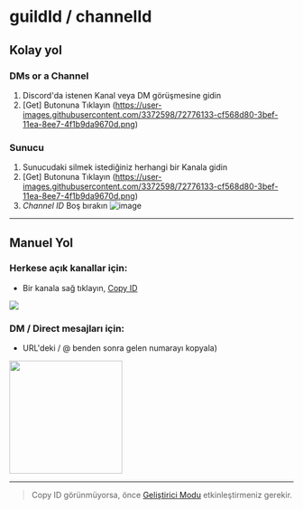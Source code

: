 # guildId / channelId

## Kolay yol

### DMs or a Channel
1.  Discord'da istenen Kanal veya DM görüşmesine gidin
2.  [Get] Butonuna Tıklayın (https://user-images.githubusercontent.com/3372598/72776133-cf568d80-3bef-11ea-8ee7-4f1b9da9670d.png)

### Sunucu
1. Sunucudaki silmek istediğiniz herhangi bir Kanala gidin
2. [Get] Butonuna Tıklayın (https://user-images.githubusercontent.com/3372598/72776133-cf568d80-3bef-11ea-8ee7-4f1b9da9670d.png)
3. *Channel ID* Boş bırakın
  ![image](https://user-images.githubusercontent.com/3372598/72776409-dcc04780-3bf0-11ea-91da-e722d6f2f064.png)

----

## Manuel Yol

### Herkese açık kanallar için:
- Bir kanala sağ tıklayın, [Copy ID](./developerMode.md)  
<img src=https://media.giphy.com/media/UqBPG05BIP3Vkj7Pby/giphy.gif>


### DM / Direct mesajları için:

- URL'deki / @ benden sonra gelen numarayı kopyala)  
<img src="https://user-images.githubusercontent.com/3372598/58374439-d9739f80-7f2d-11e9-85f4-3c241a85a8bb.png" height="200">


-----

> Copy ID görünmüyorsa, önce [Geliştirici Modu](./developerMode.md) etkinleştirmeniz gerekir.
